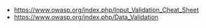 - https://www.owasp.org/index.php/Input_Validation_Cheat_Sheet
- https://www.owasp.org/index.php/Data_Validation

